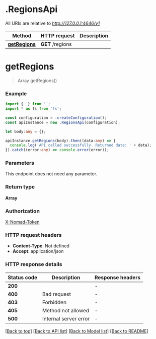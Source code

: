 # .RegionsApi

All URIs are relative to *http://127.0.0.1:4646/v1*

Method | HTTP request | Description
------------- | ------------- | -------------
[**getRegions**](RegionsApi.md#getRegions) | **GET** /regions | 


# **getRegions**
> Array<string> getRegions()


### Example


```typescript
import {  } from '';
import * as fs from 'fs';

const configuration = .createConfiguration();
const apiInstance = new .RegionsApi(configuration);

let body:any = {};

apiInstance.getRegions(body).then((data:any) => {
  console.log('API called successfully. Returned data: ' + data);
}).catch((error:any) => console.error(error));
```


### Parameters
This endpoint does not need any parameter.


### Return type

**Array<string>**

### Authorization

[X-Nomad-Token](README.md#X-Nomad-Token)

### HTTP request headers

 - **Content-Type**: Not defined
 - **Accept**: application/json


### HTTP response details
| Status code | Description | Response headers |
|-------------|-------------|------------------|
**200** |  |  -  |
**400** | Bad request |  -  |
**403** | Forbidden |  -  |
**405** | Method not allowed |  -  |
**500** | Internal server error |  -  |

[[Back to top]](#) [[Back to API list]](README.md#documentation-for-api-endpoints) [[Back to Model list]](README.md#documentation-for-models) [[Back to README]](README.md)


